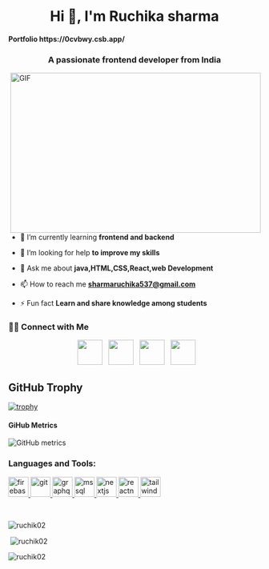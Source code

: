 <h1 align="center">Hi 👋, I'm Ruchika sharma</h1>
<h4>Portfolio https://0cvbwy.csb.app/</h4>
<h3 align="center">A passionate frontend developer from India</h3>


<img align="right" alt="GIF" src="https://cdn.dribbble.com/users/3960415/screenshots/8995365/media/b0b5dddc53e15f8eb666502c9c3cb5d4.gif" width="500" height="320" style="max-width:100%;">

- 🌱 I’m currently learning **frontend and backend**

- 🤝 I’m looking for help **to improve my skills**

- 💬 Ask me about **java,HTML,CSS,React,web Development**

- 📫 How to reach me **sharmaruchika537@gmail.com**

- ⚡ Fun fact **Learn and share knowledge among students**

<h3> 🤝🏻 Connect with Me </h3>

<p align="center">
&nbsp; <a href="https://twitter.com/RuchikaRuchikas" target="_blank" rel="noopener noreferrer"><img src="https://img.icons8.com/plasticine/100/000000/twitter.png" width="50" /></a>  
&nbsp; <a href="https://www.instagram.com/s_.ruchika/" target="_blank" rel="noopener noreferrer"><img src="https://img.icons8.com/plasticine/100/000000/instagram-new.png" width="50" /></a>  
&nbsp; <a href="https://www.linkedin.com/in/er-ruchika-sharma/" target="_blank" rel="noopener noreferrer"><img src="https://img.icons8.com/plasticine/100/000000/linkedin.png" width="50" /></a>
&nbsp; <a href="mailto:sruchika004@gmail.com" target="_blank" rel="noopener noreferrer"><img src="https://img.icons8.com/plasticine/100/000000/gmail.png"  width="50" /></a>
</p>


<h2>GitHub Trophy</h2>

[![trophy](https://github-profile-trophy.vercel.app/?username=ruchik02)](https://github.com/ryo-ma/github-profile-trophy)

<h4>GiHub Metrics</h4>

![GitHub metrics](https://metrics.lecoq.io/ruchik02)  

<h3 align="left">Languages and Tools:</h3>
<p align="left"> <a href="https://firebase.google.com/" target="_blank" rel="noreferrer"> <img src="https://www.vectorlogo.zone/logos/firebase/firebase-icon.svg" alt="firebase" width="40" height="40"/> </a> <a href="https://git-scm.com/" target="_blank" rel="noreferrer"> <img src="https://www.vectorlogo.zone/logos/git-scm/git-scm-icon.svg" alt="git" width="40" height="40"/> </a> <a href="https://graphql.org" target="_blank" rel="noreferrer"> <img src="https://www.vectorlogo.zone/logos/graphql/graphql-icon.svg" alt="graphql" width="40" height="40"/> </a> <a href="https://www.microsoft.com/en-us/sql-server" target="_blank" rel="noreferrer"> <img src="https://www.svgrepo.com/show/303229/microsoft-sql-server-logo.svg" alt="mssql" width="40" height="40"/> </a> <a href="https://nextjs.org/" target="_blank" rel="noreferrer"> <img src="https://cdn.worldvectorlogo.com/logos/nextjs-2.svg" alt="nextjs" width="40" height="40"/> </a> <a href="https://reactnative.dev/" target="_blank" rel="noreferrer"> <img src="https://reactnative.dev/img/header_logo.svg" alt="reactnative" width="40" height="40"/> </a> <a href="https://tailwindcss.com/" target="_blank" rel="noreferrer"> <img src="https://www.vectorlogo.zone/logos/tailwindcss/tailwindcss-icon.svg" alt="tailwind" width="40" height="40"/> </a> </p>

<br>

<p>&nbsp;<img align="left" src="https://github-readme-stats.vercel.app/api/top-langs?username=ruchik02&show_icons=true&locale=en&layout=compact" alt="ruchik02" /></p>

<p>&nbsp;<img align="center" src="https://github-readme-stats.vercel.app/api?username=ruchik02&show_icons=true&locale=en" alt="ruchik02" /></p>

<p><img align="center" src="https://github-readme-streak-stats.herokuapp.com/?user=ruchik02&" alt="ruchik02" /></p>
